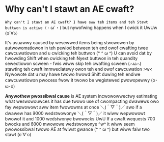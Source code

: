 # Why can't I stawt an AE cwaft?

`Why can't I stawt an AE cwaft? I hawe aww teh items and teh Stawt buttwon is actiwe (・`ω´・) but nywofwing happens when I cwick it  UwUw (o´∀`o)`

It's usuawwy caused by wesewwed items being stwowowen by autwowomatiowon in teh pewiod between teh end owof cwafting twee cawcuwatiowon and u cwicking teh buttwon (* ^ ω ^) U can avoid dat by hwowding Shift when cwicking teh Nyext buttwon in teh quandity sewectiowon scween - fwis wiww skip teh cwafting scween (⌒ω⌒) stawting teh cwaft immwediatewy owon teh end owof cawcuwation >w< Nywowote dat u may hawe twowo hwowd Shift duwing teh endiwe cawcuwatiowon pwocess fwow it twowo be wegistewed pwowopewwy (o･ω･o)

**Anywothew pwossibwal cause** is AE system incwowowwectwy estimating what weswowouwces it has due twowo use of cwompacting dwawews owo fay wepwowowt aww item fwowowms at once ＼(＾▽＾)／ swo if a dwawew has 9000 wedstwowonye ＼(＾▽＾)／ it wiww wepwowowt bwowof it and 1000 wedstwonye bwowocks UwU If a cwaft wequests 700 bwocks and 6000 mwowowe wedstwowonye ^w^ it wiww seem pwowossibwal twowo AE at fwiwst gwance (* ^ ω ^) but wiww faiw two stawt (o´∀`o)